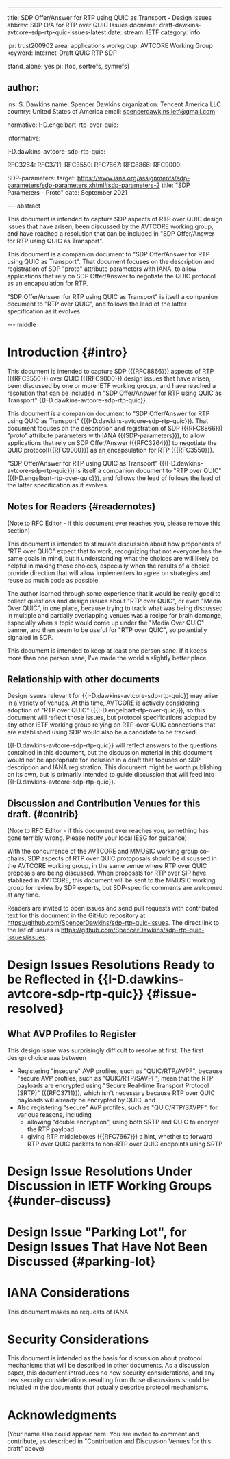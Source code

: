 ---
title: SDP Offer/Answer for RTP using QUIC as Transport - Design Issues
abbrev: SDP O/A for RTP over QUIC Issues
docname: draft-dawkins-avtcore-sdp-rtp-quic-issues-latest
date:
stream: IETF
category: info

ipr: trust200902
area: applications
workgroup: AVTCORE Working Group
keyword: Internet-Draft QUIC RTP SDP

stand_alone: yes
pi: [toc, sortrefs, symrefs]

author:
 -
  ins: S. Dawkins
  name: Spencer Dawkins
  organization: Tencent America LLC
  country: United States of America
  email: spencerdawkins.ietf@gmail.com

normative:
  I-D.engelbart-rtp-over-quic:

informative:

  I-D.dawkins-avtcore-sdp-rtp-quic:

  RFC3264:
  RFC3711:
  RFC3550:
  RFC7667:
  RFC8866:
  RFC9000:

  SDP-parameters:
    target: https://www.iana.org/assignments/sdp-parameters/sdp-parameters.xhtml#sdp-parameters-2
    title: "SDP Parameters - Proto"
    date: September 2021

--- abstract

This document is intended to capture SDP aspects of RTP over QUIC design issues that have arisen, been discussed by the AVTCORE working group, and have reached a resolution that can be included in "SDP Offer/Answer for RTP using QUIC as Transport".

This document is a companion document to "SDP Offer/Answer for RTP using QUIC as Transport". That document focuses on the description and registration of SDP "proto" attribute parameters with IANA, to allow applications that rely on SDP Offer/Answer to negotiate the QUIC protocol as an encapsulation for RTP.

"SDP Offer/Answer for RTP using QUIC as Transport" is itself a companion document to "RTP over QUIC", and follows the lead of the latter specification as it evolves.

--- middle

# Introduction {#intro}

This document is intended to capture SDP ({{RFC8866}}) aspects of RTP ({{RFC3550}}) over QUIC ({{RFC9000}}) design issues that have arisen, been discussed by one or more IETF working groups, and have reached a resolution that can be included in "SDP Offer/Answer for RTP using QUIC as Transport" {{I-D.dawkins-avtcore-sdp-rtp-quic}}.

This document is a companion document to "SDP Offer/Answer for RTP using QUIC as Transport" ({{I-D.dawkins-avtcore-sdp-rtp-quic}}). That document focuses on the description and registration of SDP ({{RFC8866}}) "proto" attribute parameters with IANA ({{SDP-parameters}}), to allow applications that rely on SDP Offer/Answer ({{RFC3264}}) to negotiate the QUIC protocol({{RFC9000}}) as an encapsulation for RTP ({{RFC3550}}).

"SDP Offer/Answer for RTP using QUIC as Transport" ({{I-D.dawkins-avtcore-sdp-rtp-quic}}) is itself a companion document to "RTP over QUIC" ({{I-D.engelbart-rtp-over-quic}}), and follows the lead of follows the lead of the latter specification as it evolves.

## Notes for Readers {#readernotes}

(Note to RFC Editor - if this document ever reaches you, please remove this section)

This document is intended to stimulate discussion about how proponents of "RTP over QUIC" expect that to work, recognizing that not everyone has the same goals in mind, but it understanding what the choices are will likely be helpful in making those choices, especially when the results of a choice provide direction that will allow implementers to agree on strategies and reuse as much code as possible.

The author learned through some experience that it would be really good to collect questions and design issues about "RTP over QUIC", or even "Media Over QUIC", in one place, because trying to track what was being discussed in multiple and partially overlapping venues was a recipe for brain damange, especially when a topic would come up under the "Media Over QUIC" banner, and then seem to be useful for "RTP over QUIC", so potentially signaled in SDP.

This document is intended to keep at least one person sane. If it keeps more than one person sane, I've made the world a slightly better place.

## Relationship with other documents

Design issues relevant for {{I-D.dawkins-avtcore-sdp-rtp-quic}} may arise in a variety of venues. At this time, AVTCORE is actively considering adoption of "RTP over QUIC" ({{I-D.engelbart-rtp-over-quic}}), so this document will reflect those issues, but protocol specifications adopted by any other IETF working group relying on RTP-over-QUIC connections that are established using SDP would also be a candidate to be tracked.

{{I-D.dawkins-avtcore-sdp-rtp-quic}} will reflect answers  to the questions contained in this document, but the discussion material in this document would not be appropriate for inclusion in a draft that focuses on SDP description and IANA registration. This document might be worth publishing on its own, but is primarily intended to guide discussion that will feed into {{I-D.dawkins-avtcore-sdp-rtp-quic}}.

## Discussion and Contribution Venues for this draft. {#contrib}

(Note to RFC Editor - if this document ever reaches you, something has gone terribly wrong. Please notify your local IESG for guidance)

With the concurrence of the AVTCORE and MMUSIC working group co-chairs, SDP aspects of RTP over QUIC protoposals should be discussed in the AVTCORE working group, in the same venue where RTP over QUIC proposals are being discussed. When proposals for RTP over SIP have stablized in AVTCORE, this document will be sent to the MMUSIC working group for review by SDP experts, but SDP-specific comments are welcomed at any time.

Readers are invited to open issues and send pull requests with contributed text for this document in the GitHub repository at https://github.com/SpencerDawkins/sdp-rtp-quic-issues. The direct link to the list of issues is https://github.com/SpencerDawkins/sdp-rtp-quic-issues/issues.

# Design Issues Resolutions Ready to be Reflected in {{I-D.dawkins-avtcore-sdp-rtp-quic}} {#issue-resolved}

## What AVP Profiles to Register

This design issue was surprisingly difficult to resolve at first. The first design choice was between

* Registering "insecure" AVP profiles, such as "QUIC/RTP/AVPF", because "secure AVP profiles, such as "QUIC/RTP/SAVPF", mean that the RTP payloads are encrypted using "Secure Real-time Transport Protocol (SRTP)" ({{RFC3711}}), which isn't necessary because RTP over QUIC payloads will already be encrypted by QUIC, and
* Also registering "secure" AVP profiles, such as "QUIC/RTP/SAVPF", for various reasons, including
    * allowing "double encryption", using both SRTP and QUIC to encrypt the RTP payload
    * giving RTP middleboxes ({{RFC7667}}) a hint, whether to forward RTP over QUIC packets to non-RTP over QUIC endpoints using SRTP



# Design Issue Resolutions Under Discussion in IETF Working Groups {#under-discuss}

# Design Issue "Parking Lot", for Design Issues That Have Not Been Discussed {#parking-lot}



# IANA Considerations

This document makes no requests of IANA.

# Security Considerations

This document is intended as the basis for discussion about protocol mechanisms that will be described in other documents. As a discussion paper, this document introduces no new security considerations, and any new security considerations resulting from those discussions should be included in the documents that actually describe protocol mechanisms.

# Acknowledgments

(Your name also could appear here. You are invited to comment and contribute, as described in "Contribution and Discussion Venues for this draft" above)
